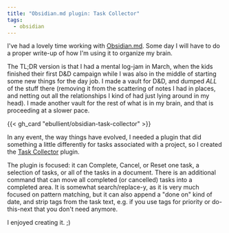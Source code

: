 ```yaml
---
title: "Obsidian.md plugin: Task Collector"
tags:
  - obsidian
---
```

I've had a lovely time working with [Obsidian.md](https://obsidian.md). Some day I will have to do a proper write-up of how I'm using it to organize my brain. 

The TL;DR version is that I had a mental log-jam in March, when the kids finished their first D&D campaign while I was also in the middle of starting some new things for the day job. I made a vault for D&D, and dumped *ALL* of the stuff there (removing it from the scattering of notes I had in places, and netting out all the relationships I kind of had just lying around in my head). I made another vault for the rest of what is in my brain, and that is proceeding at a slower pace.

{{< gh_card "ebullient/obsidian-task-collector" >}}

In any event, the way things have evolved, I needed a plugin that did something a little differently for tasks associated with a project, so I created the [Task Collector](https://github.com/ebullient/obsidian-task-collector) plugin. 

<!--more-->

The plugin is focused: it can Complete, Cancel, or Reset one task, a selection of tasks, or all of the tasks in a document. There is an additional command that can move all completed (or cancelled) tasks into a completed area. It is somewhat search/replace-y, as it is very much focused on pattern matching, but it can also append a "done on" kind of date, and strip tags from the task text, e.g. if you use tags for priority or do-this-next that you don't need anymore.

I enjoyed creating it. ;)